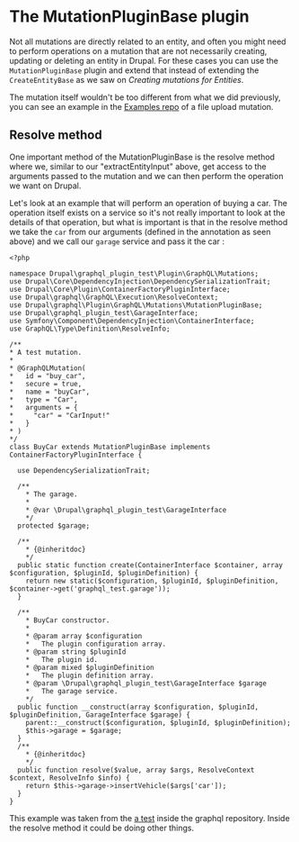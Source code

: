 # The MutationPluginBase plugin

Not all mutations are directly related to an entity, and often you might need to perform operations on a mutation that are not necessarily creating, updating or deleting an entity in Drupal. For these cases you can use the `MutationPluginBase` plugin and extend that instead of extending the `CreateEntityBase` as we saw on _Creating mutations for Entities_.

The mutation itself wouldn't be too different from what we did previously, you can see an example in the [Examples repo](https://github.com/drupal-graphql/graphql-examples/blob/master/src/Plugin/GraphQL/Mutations/FileUpload.php) of a file upload mutation.

## Resolve method

One important method of the MutationPluginBase is the resolve method where we, similar to our "extractEntityInput" above, get access to the arguments passed to the mutation and we can then perform the operation we want on Drupal.

Let's look at an example that will perform an operation of buying a car. The operation itself exists on a service so it's not really important to look at the details of that operation, but what is important is that in the resolve method we take the `car` from our arguments (defined in the annotation as seen above) and we call our `garage` service and pass it the car :

```
<?php

namespace Drupal\graphql_plugin_test\Plugin\GraphQL\Mutations;
use Drupal\Core\DependencyInjection\DependencySerializationTrait;
use Drupal\Core\Plugin\ContainerFactoryPluginInterface;
use Drupal\graphql\GraphQL\Execution\ResolveContext;
use Drupal\graphql\Plugin\GraphQL\Mutations\MutationPluginBase;
use Drupal\graphql_plugin_test\GarageInterface;
use Symfony\Component\DependencyInjection\ContainerInterface;
use GraphQL\Type\Definition\ResolveInfo;

/**
* A test mutation.
*
* @GraphQLMutation(
*   id = "buy_car",
*   secure = true,
*   name = "buyCar",
*   type = "Car",
*   arguments = {
*     "car" = "CarInput!"
*   }
* )
*/
class BuyCar extends MutationPluginBase implements ContainerFactoryPluginInterface {

  use DependencySerializationTrait;

  /**
    * The garage.
    *
    * @var \Drupal\graphql_plugin_test\GarageInterface
    */
  protected $garage;

  /**
    * {@inheritdoc}
    */
  public static function create(ContainerInterface $container, array $configuration, $pluginId, $pluginDefinition) {
    return new static($configuration, $pluginId, $pluginDefinition, $container->get('graphql_test.garage'));
  }

  /**
    * BuyCar constructor.
    *
    * @param array $configuration
    *   The plugin configuration array.
    * @param string $pluginId
    *   The plugin id.
    * @param mixed $pluginDefinition
    *   The plugin definition array.
    * @param \Drupal\graphql_plugin_test\GarageInterface $garage
    *   The garage service.
    */
  public function __construct(array $configuration, $pluginId, $pluginDefinition, GarageInterface $garage) {
    parent::__construct($configuration, $pluginId, $pluginDefinition);
    $this->garage = $garage;
  }
  /**
    * {@inheritdoc}
    */
  public function resolve($value, array $args, ResolveContext $context, ResolveInfo $info) {
    return $this->garage->insertVehicle($args['car']);
  }
}
```

This example was taken from the [a test](https://github.com/drupal-graphql/graphql/blob/188be525a007f385a3d3c4f8d2900b62a0150a5f/tests/modules/graphql_plugin_test/src/Plugin/GraphQL/Mutations/BuyCar.php) inside the graphql repository. Inside the resolve method it could be doing other things.
